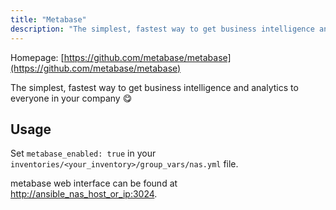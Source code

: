 ```yaml
---
title: "Metabase"
description: "The simplest, fastest way to get business intelligence and analytics"
---
```


Homepage: [https://github.com/metabase/metabase](https://github.com/metabase/metabase)

The simplest, fastest way to get business intelligence and analytics to everyone in your company 😋

## Usage

Set `metabase_enabled: true` in your `inventories/<your_inventory>/group_vars/nas.yml` file.

metabase web interface can be found at [http://ansible_nas_host_or_ip:3024](http://ansible_nas_host_or_ip:3024).
